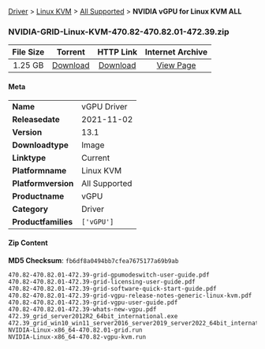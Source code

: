 
[Driver](/README.md)  >  [Linux KVM](/index/Driver/Linux_KVM.md)  >  [All Supported](/index/Driver/Linux_KVM/All_Supported.md)  >  **NVIDIA vGPU for Linux KVM ALL**


### NVIDIA-GRID-Linux-KVM-470.82-470.82.01-472.39.zip

| **File Size** | **Torrent**  | **HTTP Link** | **Internet Archive** |
|:-------------:|:------------:|:-------------:|:--------------------:|
| 1.25 GB |  [Download](https://archive.org/download/nvgpu_NVIDIA-GRID-Linux-KVM-470.82-470.82.01-472.39.zip/nvgpu_NVIDIA-GRID-Linux-KVM-470.82-470.82.01-472.39.zip_archive.torrent)       | [Download](https://archive.org/compress/nvgpu_NVIDIA-GRID-Linux-KVM-470.82-470.82.01-472.39.zip) | [View Page](https://archive.org/details/nvgpu_NVIDIA-GRID-Linux-KVM-470.82-470.82.01-472.39.zip)       |

#### Meta

<table>
<tr><td><strong>Name</strong></td><td>vGPU Driver</td></tr>
<tr><td><strong>Releasedate</strong></td><td>2021-11-02</td></tr>
<tr><td><strong>Version</strong></td><td>13.1</td></tr>
<tr><td><strong>Downloadtype</strong></td><td>Image</td></tr>
<tr><td><strong>Linktype</strong></td><td>Current</td></tr>
<tr><td><strong>Platformname</strong></td><td>Linux KVM</td></tr>
<tr><td><strong>Platformversion</strong></td><td>All Supported</td></tr>
<tr><td><strong>Productname</strong></td><td>vGPU</td></tr>
<tr><td><strong>Category</strong></td><td>Driver</td></tr>
<tr><td><strong>Productfamilies</strong></td><td><code>['vGPU']</code></td></tr>
</table>

#### Zip Content

**MD5 Checksum**: `fb6df8a0494bb7cfea7675177a69b9ab`

```text
470.82-470.82.01-472.39-grid-gpumodeswitch-user-guide.pdf
470.82-470.82.01-472.39-grid-licensing-user-guide.pdf
470.82-470.82.01-472.39-grid-software-quick-start-guide.pdf
470.82-470.82.01-472.39-grid-vgpu-release-notes-generic-linux-kvm.pdf
470.82-470.82.01-472.39-grid-vgpu-user-guide.pdf
470.82-470.82.01-472.39-whats-new-vgpu.pdf
472.39_grid_server2012R2_64bit_international.exe
472.39_grid_win10_win11_server2016_server2019_server2022_64bit_international.exe
NVIDIA-Linux-x86_64-470.82.01-grid.run
NVIDIA-Linux-x86_64-470.82-vgpu-kvm.run
```